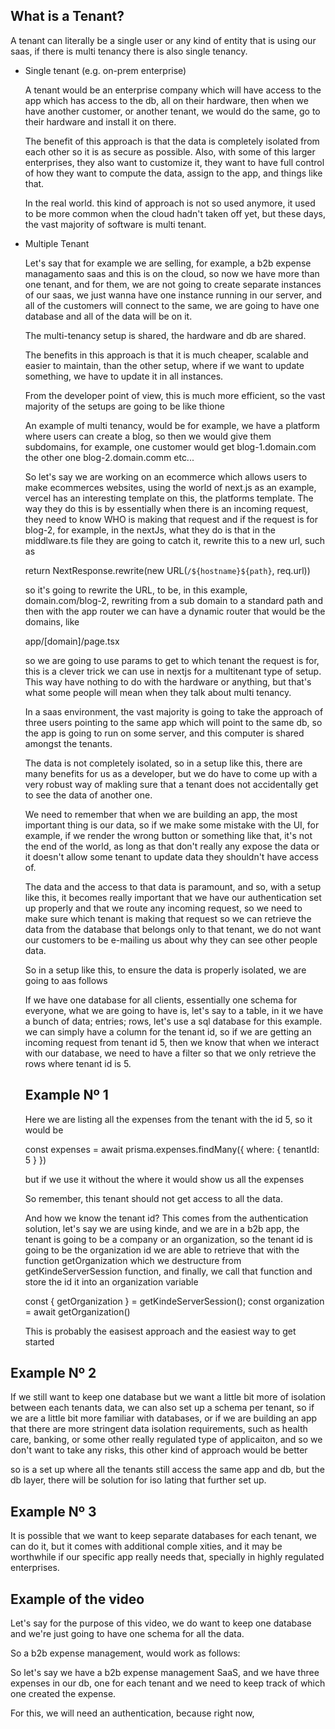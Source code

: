 ## What is a Tenant?

A tenant can literally be a single user or any kind of entity that is using our saas, if there is multi tenancy there is
also single tenancy. 

- Single tenant (e.g. on-prem enterprise)
  
  A tenant would be an enterprise company which will have
  access to the app which has access to the db, all on their hardware, then when we have another customer, or another tenant,
  we would do the same, go to their hardware and install it on there.

  The benefit of this approach is that the data is completely isolated from each other so it is as secure as possible.
  Also, with some of this larger enterprises, they also want to customize it, they want to have full control of how they
  want to compute the data, assign to the app, and things like that.

  In the real world. this kind of approach is not so used anymore, it used to be more common when the cloud hadn't taken
  off yet, but these days, the vast majority of software is multi tenant.

- Multiple Tenant

  Let's say that for example we are selling, for example, a b2b expense managamento saas and this is on the cloud, so now
  we have more than one tenant, and for them, we are not going to create separate instances  of our saas, we just wanna have
  one instance running in our server, and all of the customers will connect to the same, we are going to have one database
  and all of the data will be on it.

  The multi-tenancy setup is shared, the hardware and db are shared.

  The benefits in this approach is that it is much cheaper, scalable and easier to maintain, than the other setup, where if
  we want to update something, we have to update it in all instances.

  From the developer point of view, this is much more efficient, so the vast majority of the setups are going to be like thione

  An example of multi tenancy, would be for example, we have a platform where users can create a blog, so then we would
  give them subdomains, for example, one customer would get blog-1.domain.com the other one blog-2.domain.comm etc...

  So let's say we are working on an ecommerce which allows users to make ecommerces websites, using the world of next.js
  as an example, vercel has an interesting template on this, the platforms template.
  The way they do this is by essentially when there is an incoming request, they need to know WHO is making that request
  and if the request is for blog-2, for example, in the nextJs, what they do is that in the middlware.ts file they are
  going to catch it, rewrite this to a new url, such as

  return NextResponse.rewrite(new URL(`/${hostname}${path}`, req.url))

  so it's going to rewrite the URL, to be, in this example, domain.com/blog-2, rewriting from a sub domain to a standard
  path and then with the app router we can have a dynamic router that would be the domains, like

  app/[domain]/page.tsx

  so we are going to use params to get to which tenant the request is for, this is a clever trick we can use in nextjs
  for a multitenant type of setup. This way have nothing to do with the hardware or anything, but that's what some people
  will mean when they talk about multi tenancy.

  In a saas environment, the vast majority is going to take the approach of three users pointing to the same app which will
  point to the same db, so the app is going to run on some server, and this computer is shared amongst the tenants.
  
  The data is not completely isolated, so in a setup like this, there are many benefits for us as a developer, but we do
  have to come up with a very robust way of makling sure that a tenant does not accidentally get to see the data of another
  one.

  We need to remember that when we are building an app, the most important thing is our data, so if we make some mistake
  with the UI, for example, if we render the wrong button or something like that, it's not the end of the world, as long
  as that don't really any expose the data or it doesn't allow some tenant to update data they shouldn't have access of.

  The data and the access to that data is paramount, and so, with a setup like this, it becomes really important that we
  have our authentication set up properly and that we route any incoming request, so we need to make sure which tenant
  is making that request so we can retrieve the data from the database that belongs only to that tenant, we do not want
  our customers to be e-mailing us about why they can see other people data.

  So in a setup like this, to ensure the data is properly isolated, we are going to aas follows

  If we have one database for all clients, essentially one schema for everyone, what we are going to have is, let's say
  to a table, in it we have a bunch of data; entries; rows, let's use a sql database for this example. we can simply have
  a column for the tenant id, so if we are getting an incoming request from tenant id 5, then we know that when we interact
  with our database, we need to have a filter so that we only retrieve the rows where tenant id is 5.

  ## Example Nº 1

  Here we are listing all the expenses from the tenant with the id 5, so it would be

  const expenses = await prisma.expenses.findMany({
    where: {
      tenantId: 5
    }
  })

  but if we use it without the where it would show us all the expenses

  So remember, this tenant should not get access to all the data.

  And how we know the tenant id? This comes from the authentication solution, let's say we are using kinde, and we are in
  a b2b app, the tenant is going to be a company or an organization, so the tenant id is going to be the organization id
  we are able to retrieve that with the function getOrganization which we destructure from getKindeServerSession function,
  and finally, we call that function and store the id it into an organization variable

  const { getOrganization } = getKindeServerSession();
  const organization = await getOrganization()

  This is probably the easisest approach and the easiest way to get started

## Example Nº 2

If we still want to keep one database but we want a little bit more of isolation between each tenants data, we can also
set up a schema per tenant, so if we are a little bit more familiar with databases, or if we are building an app that
there are more stringent data isolation requirements, such as health care, banking, or some other really regulated type
of applicaiton, and so we don't want to take any risks, this other kind of approach would be better 

so is a set up where all the tenants still access the same app and db, but the db layer, there will be solution for iso
lating that further set up.

## Example Nº 3

It is possible that we want to keep separate databases for each tenant, we can do it, but it comes with additional comple
xities, and it may be worthwhile if our specific app really needs that, specially in highly regulated enterprises.

## Example of the video

Let's say for the purpose of this video, we do want to keep one database and we're just going to have one schema for all
the data.

So a b2b expense management, would work as follows:

So let's say we have a b2b expense management SaaS, and we have three expenses in our db, one for each tenant and we need
to keep track of which one created the expense.

For this, we will need an authentication, because right now, 



